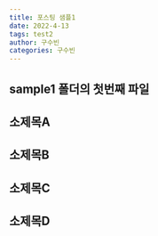 ```yaml
---
title: 포스팅 샘플1
date: 2022-4-13
tags: test2
author: 구수빈
categories: 구수빈
---
```

## sample1 폴더의 첫번째 파일

## 소제목A

## 소제목B

## 소제목C

## 소제목D
